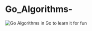 # Go_Algorithms-
![Go](https://github.com/kennetheversole/Go_Algorithms-/workflows/Go/badge.svg)
Algorithms in Go to learn it for fun
